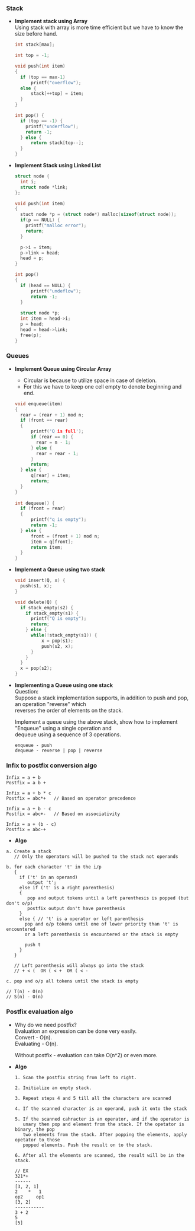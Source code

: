 ### Stack

- **Implement stack using Array**  
  Using stack with array is more time efficient but we have to know the size before hand.  
  ```c
  int stack[max];
  
  int top = -1;
  
  void push(int item)
  {
    if (top == max-1)
        printf("overflow");
    else {
        stack[++top] = item;
    }
  }
  
  int pop() {
    if (top == -1) {
      printf("underflow");
      return -1;
    } else {
        return stack[top--];
    }
  }
  ```

- **Implement Stack using Linked List**  
  ```c
  struct node {
    int i;
    struct node *link;
  };
  
  void push(int item)
  {
    stuct node *p = (struct node*) malloc(sizeof(struct node));
    if(p == NULL) {
      printf("malloc error");
      return;
    }
  
    p->i = item;
    p->link = head;
    head = p;
  }
  
  int pop()
  {
    if (head == NULL) {
        printf("undeflow");
        return -1;
    }
 
    struct node *p; 
    int item = head->i;
    p = head;
    head = head->link;
    free(p);
  }
  ```

### Queues

- **Implement Queue using Circular Array**  
  - Circular is because to utilize space in case of deletion.  
  - For this we have to keep one cell empty to denote beginning and end.  

  ```c
  void enqueue(item)
  {
    rear = (rear + 1) mod n;
    if (front == rear)
    {
        printf('Q is full');
        if (rear == 0) {
          rear = n - 1;
        } else {
          rear = rear - 1;
        }
        return;
    } else {
        q[rear] = item;
        return;
    }
  }
 
  int dequeue() {
    if (front = rear)
    {
        printf("q is empty");
        return -1;
    } else {
        front = (front + 1) mod n;
        item = q[front];
        return item;
    }
  } 
  ```

- **Implement a Queue using two stack**  
  ```c
  void insert(Q, x) {
    push(s1, x);
  }

  void delete(Q) {
    if stack_empty(s2) {
      if stack_empty(s1) {
        printf("Q is empty");
        return;
      } else {
        while(!stack_empty(s1)) {
            x = pop(s1);
            push(s2, x);
        }
      }
    }
    x = pop(s2);
  }
  ```

- **Implementing a Queue using one stack**  
  Question:  
  Suppose a stack implementation supports, in addition to push and pop, an operation "reverse" which  
  reverses the order of elements on the stack.  
  
  Implement a queue using the above stack, show how to implement "Enqueue" using a single operation and  
  dequeue using a sequence of 3 operations.  

  ```
  enqueue - push
  dequeue - reverse | pop | reverse
  ```

### Infix to postfix conversion algo
```
Infix = a + b
Postfix = a b +

Infix = a + b * c
Postfix = abc*+   // Based on operator precedence

Infix = a + b - c
Postfix = abc+-   // Based on associativity

Infix = a + (b - c)
Postfix = abc-+
```

- **Algo**  
```
a. Create a stack
   // Only the operators will be pushed to the stack not operands

b. for each character 't' in the i/p
   {
     if ('t' in an operand)
        output 't';
     else if ('t' is a right parenthesis)
     {
        pop and output tokens until a left parenthesis is popped (but don't o/p)
        postfix output don't have parenthesis
     }
     else { // 't' is a operator or left parenthesis
       pop and o/p tokens until one of lower priority than 't' is encountered
       or a left parenthesis is encountered or the stack is empty

       push t
     }
   }

   // Left parenthesis will always go into the stack
   // + < (  OR ( < +  OR ( < -

c. pop and o/p all tokens until the stack is empty

// T(n) - O(n)
// S(n) - O(n)
```

### Postfix evaluation algo
- Why do we need postfix?  
  Evaluation an expression can be done very easily.  
  Convert - O(n).  
  Evaluating - O(n).  
  
  Without postfix - evaluation can take O(n^2) or even more.

- **Algo**  
  ```
  1. Scan the postfix string from left to right.

  2. Initialize an empty stack.

  3. Repeat steps 4 and 5 till all the characters are scanned

  4. If the scanned character is an operand, push it onto the stack
  
  5. If the scanned cahracter is an operator, and if the operator is
     unary then pop and element from the stack. If the opetator is binary, the pop
     two elements from the stack. After popping the elements, apply opetator to those
     popped elements. Push the result on to the stack.
  
  6. After all the elements are scanned, the result will be in the stack.
 
  // EX 
  321*+
  ------
  [3, 2, 1]
  2    *   1
  op2     op1
  [3, 2]
  -----------
  3 + 2
  5
  [5] 
  ```
